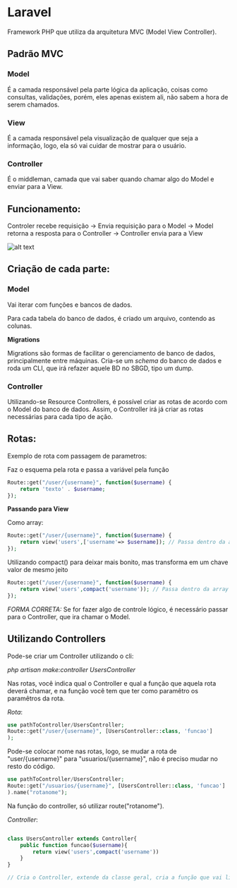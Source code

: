 # Laravel

Framework PHP que utiliza da arquitetura MVC (Model View Controller).

## Padrão MVC

### Model

É a camada responsável pela parte lógica da aplicação, coisas como consultas, validações, porém, eles apenas existem ali, não sabem a hora de serem chamados. 

### View

É a camada responsável pela visualização de qualquer que seja a informação, logo, ela só vai cuidar de mostrar para o usuário.

### Controller

É o middleman, camada que vai saber quando chamar algo do Model e enviar para a View.

## Funcionamento:

Controler recebe requisição &rarr; Envia requisição para o Model &rarr; Model retorna a resposta para o Controller &rarr; Controller envia para a View

![alt text](https://blog.pusher.com/wp-content/uploads/2018/04/mvc-diagram-501x300.png)

## Criação de cada parte:

### Model

Vai iterar com funções e bancos de dados.

Para cada tabela do banco de dados, é criado um arquivo, contendo as colunas.

**Migrations**

Migrations são formas de facilitar o gerenciamento de banco de dados, principalmente entre máquinas. Cria-se um *schema* do banco de dados e roda um CLI, que irá refazer aquele BD no SBGD, tipo um dump.

### Controller

Utilizando-se Resource Controllers, é possível criar as rotas de acordo com o Model do banco de dados. Assim, o Controller irá já criar as rotas necessárias para cada tipo de ação.


## Rotas:

Exemplo de rota com passagem de parametros:

Faz o esquema pela rota e passa a variável pela função

~~~php
Route::get("/user/{username}", function($username) {
    return 'texto' . $username;
});
~~~

**Passando para View**

Como array:
~~~php
Route::get("/user/{username}", function($username) {
    return view('users',['username'=> $username]); // Passa dentro da array
});
~~~

Utilizando compact() para deixar mais bonito, mas transforma em um chave valor de mesmo jeito

~~~php
Route::get("/user/{username}", function($username) {
    return view('users',compact('username')); // Passa dentro da array
});
~~~

*FORMA CORRETA:* Se for fazer algo de controle lógico, é necessário passar para o Controller, que ira chamar o Model.

## Utilizando Controllers

Pode-se criar um Controller utilizando o cli:

*php artisan make:controller UsersController*

Nas rotas, você indica qual o Controller e qual a função que aquela rota deverá chamar, e na função você tem que ter como paramêtro os paramêtros da rota.

*Rota*:

~~~php
use pathToController/UsersController;
Route::get("/user/{username}", [UsersController::class, 'funcao']
);
~~~

Pode-se colocar nome nas rotas, logo, se mudar a rota de "user/{username}" para "usuarios/{username}", não é preciso mudar no resto do código.

~~~php
use pathToController/UsersController;
Route::get("/usuarios/{username}", [UsersController::class, 'funcao']
).name("rotanome");
~~~

Na função do controller, só utilizar route("rotanome").

*Controller*:

~~~php

class UsersController extends Controller{
    public function funcao($username){
        return view('users',compact('username'))
    }
}

// Cria o Controller, extende da classe geral, cria a função que vai lidar com o username e passa ela para a view.
~~~

